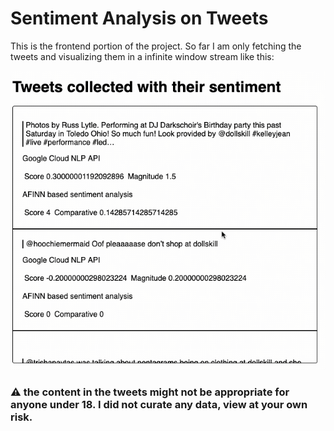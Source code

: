 # Sentiment Analysis on Tweets

This is the frontend portion of the project. So far I am only fetching the tweets and visualizing them in a infinite window stream like this:

![Tweets collector demo](img/tweets-scroll.gif)

### :warning: the content in the tweets might not be appropriate for anyone under 18. I did not curate any data, view at your own risk.

